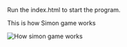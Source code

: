 Run the index.html to start the program.



This is how Simon game works 


![How simon game works](https://user-images.githubusercontent.com/64630541/140489006-3e4d01fe-a0d3-40c6-a48e-13c5a5b64cc3.gif)

